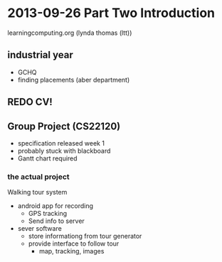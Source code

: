 2013-09-26 Part Two Introduction
================================

learningcomputing.org (lynda thomas (ltt))

industrial year
---------------
* GCHQ
* finding placements (aber department)

REDO CV!
--------

Group Project (CS22120)
-----------------------
* specification released week 1
* probably stuck with blackboard
* Gantt chart required

### the actual project
Walking tour system
* android app for recording
	- GPS tracking
	- Send info to server
* sever software
	- store informationg from tour generator
	- provide interface to follow tour
		+ map, tracking, images

